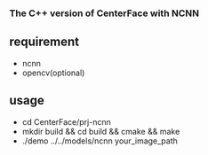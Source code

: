 ### The C++ version of CenterFace with NCNN

## requirement
- ncnn
- opencv(optional)

## usage 
 * cd CenterFace/prj-ncnn
 * mkdir build && cd build && cmake && make
 * ./demo ../../models/ncnn  your_image_path

  
 
